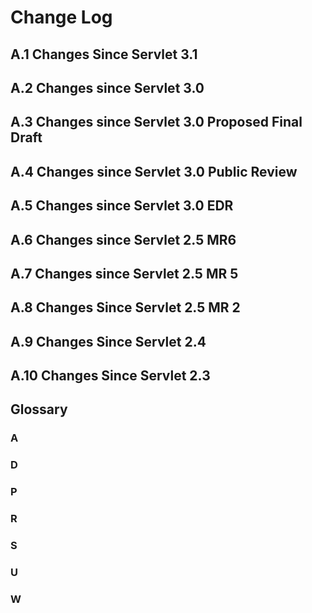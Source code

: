 # Change Log

## A.1 Changes Since Servlet 3.1

## A.2 Changes since Servlet 3.0

## A.3 Changes since Servlet 3.0 Proposed Final Draft

## A.4 Changes since Servlet 3.0 Public Review

## A.5 Changes since Servlet 3.0 EDR

## A.6 Changes since Servlet 2.5 MR6

## A.7 Changes since Servlet 2.5 MR 5

## A.8 Changes Since Servlet 2.5 MR 2

## A.9 Changes Since Servlet 2.4

## A.10 Changes Since Servlet 2.3

## Glossary

### A

### D

### P

### R

### S

### U

### W